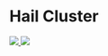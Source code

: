 # Hail Cluster

<a href="https://portal.azure.com/#create/Microsoft.Template/uri/https%3A%2F%2Fraw.githubusercontent.com%2Ffabriciosanchez%2Fhailcluster%2Fmaster%2Fazuredeploy.json" target="_blank">
    <img src="http://azuredeploy.net/deploybutton.png"/>
</a>

<a href="http://armviz.io/#/?load=https%3A%2F%2Fraw.githubusercontent.com/fabriciosanchez/hailcluster/master/azuredeploy.json" target="_blank">
    <img src="http://armviz.io/visualizebutton.png"/>
</a>
